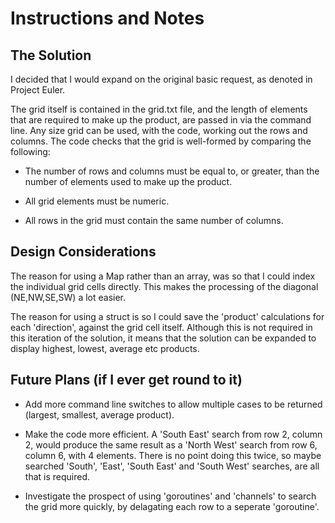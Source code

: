 # Instructions and Notes

## The Solution

I decided that I would expand on the original basic request, as denoted in Project Euler. 

The grid itself is contained in the grid.txt file, and the length of elements that are required to make up the product, are passed in via the command line. Any size grid can be used, with the code, working out the rows and columns.  The code checks that the grid is well-formed by comparing the following:

* The number of rows and columns must be equal to, or greater, than the number of elements used to make up the product.

* All grid elements must be numeric.

* All rows in the grid must contain the same number of columns.

## Design Considerations

The reason for using a Map rather than an array, was so that I could index the individual grid cells directly. This makes the processing of the diagonal (NE,NW,SE,SW) a lot easier.  

The reason for using a struct is so I could save the 'product' calculations for each 'direction', against the grid cell itself. Although this is not required in this iteration of the solution, it means that the solution can be expanded to display highest, lowest, average etc products.

## Future Plans (if I ever get round to it)

* Add more command line switches to allow multiple cases to be returned (largest, smallest, average product).

* Make the code more efficient. A 'South East' search from row 2, column 2, would produce the same result as a 'North West' search from row 6, column 6, with 4 elements. There is no point doing this twice, so maybe searched 'South', 'East', 'South East' and 'South West' searches, are all that is required.

* Investigate the prospect of using 'goroutines' and 'channels' to search the grid more quickly, by delagating each row to a seperate 'goroutine'.
